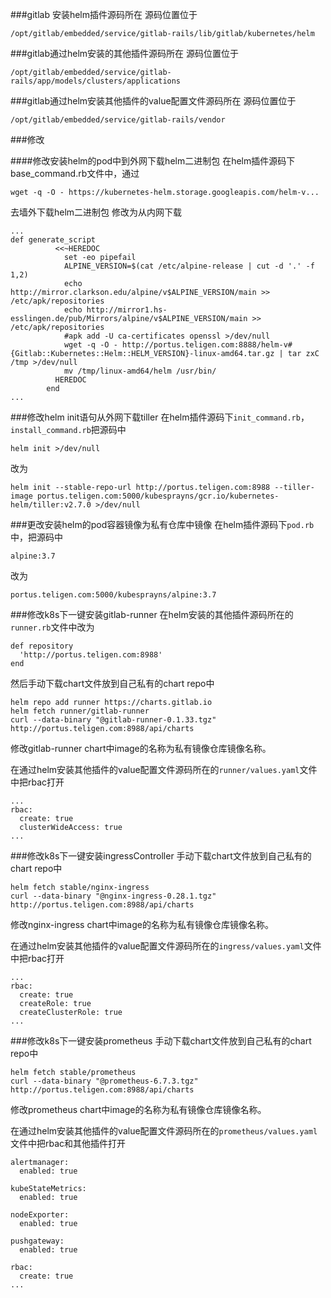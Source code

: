 ###gitlab 安装helm插件源码所在
源码位置位于
```
/opt/gitlab/embedded/service/gitlab-rails/lib/gitlab/kubernetes/helm
```
###gitlab通过helm安装的其他插件源码所在
源码位置位于
```
/opt/gitlab/embedded/service/gitlab-rails/app/models/clusters/applications
```
###gitlab通过helm安装其他插件的value配置文件源码所在
源码位置位于
```
/opt/gitlab/embedded/service/gitlab-rails/vendor
```
###修改

####修改安装helm的pod中到外网下载helm二进制包
在helm插件源码下base_command.rb文件中，通过
```
wget -q -O - https://kubernetes-helm.storage.googleapis.com/helm-v...
```
去墙外下载helm二进制包
修改为从内网下载
```
...
def generate_script
          <<~HEREDOC
            set -eo pipefail
            ALPINE_VERSION=$(cat /etc/alpine-release | cut -d '.' -f 1,2)
            echo http://mirror.clarkson.edu/alpine/v$ALPINE_VERSION/main >> /etc/apk/repositories
            echo http://mirror1.hs-esslingen.de/pub/Mirrors/alpine/v$ALPINE_VERSION/main >> /etc/apk/repositories
            #apk add -U ca-certificates openssl >/dev/null
            wget -q -O - http://portus.teligen.com:8888/helm-v#{Gitlab::Kubernetes::Helm::HELM_VERSION}-linux-amd64.tar.gz | tar zxC /tmp >/dev/null
            mv /tmp/linux-amd64/helm /usr/bin/
          HEREDOC
        end
...
```
###修改helm init语句从外网下载tiller
在helm插件源码下```init_command.rb```，```install_command.rb```把源码中
```
helm init >/dev/null
```
改为
```
helm init --stable-repo-url http://portus.teligen.com:8988 --tiller-image portus.teligen.com:5000/kubesprayns/gcr.io/kubernetes-helm/tiller:v2.7.0 >/dev/null
```
###更改安装helm的pod容器镜像为私有仓库中镜像
在helm插件源码下```pod.rb```中，把源码中
```
alpine:3.7
```
改为
```
portus.teligen.com:5000/kubesprayns/alpine:3.7
```
###修改k8s下一键安装gitlab-runner
在helm安装的其他插件源码所在的```runner.rb```文件中改为
```
def repository
  'http://portus.teligen.com:8988'
end
```
然后手动下载chart文件放到自己私有的chart repo中
```
helm repo add runner https://charts.gitlab.io
helm fetch runner/gitlab-runner
curl --data-binary "@gitlab-runner-0.1.33.tgz" http://portus.teligen.com:8988/api/charts
```
修改gitlab-runner chart中image的名称为私有镜像仓库镜像名称。

在通过helm安装其他插件的value配置文件源码所在的```runner/values.yaml```文件中把rbac打开
```
...
rbac:
  create: true
  clusterWideAccess: true
...
```
###修改k8s下一键安装ingressController
手动下载chart文件放到自己私有的chart repo中
```
helm fetch stable/nginx-ingress
curl --data-binary "@nginx-ingress-0.28.1.tgz" http://portus.teligen.com:8988/api/charts
```
修改nginx-ingress chart中image的名称为私有镜像仓库镜像名称。

在通过helm安装其他插件的value配置文件源码所在的```ingress/values.yaml```文件中把rbac打开
```
...
rbac:
  create: true
  createRole: true
  createClusterRole: true
...
```

###修改k8s下一键安装prometheus
手动下载chart文件放到自己私有的chart repo中
```
helm fetch stable/prometheus
curl --data-binary "@prometheus-6.7.3.tgz" http://portus.teligen.com:8988/api/charts
```
修改prometheus chart中image的名称为私有镜像仓库镜像名称。

在通过helm安装其他插件的value配置文件源码所在的```prometheus/values.yaml```文件中把rbac和其他插件打开
```
alertmanager:
  enabled: true

kubeStateMetrics:
  enabled: true

nodeExporter:
  enabled: true

pushgateway:
  enabled: true

rbac:
  create: true
...
```
